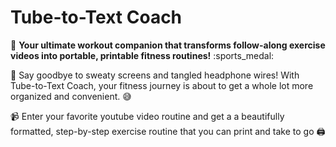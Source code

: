 # Tube-to-Text Coach

:muscle: **Your ultimate workout companion that transforms follow-along exercise videos into portable, 
printable fitness routines!** :sports_medal:

:wave: Say goodbye to sweaty screens  and tangled headphone wires! 
With Tube-to-Text Coach, your fitness journey is about to get a 
whole lot more organized and convenient. :sweat_smile:

:video_camera:
Enter your favorite youtube video routine and get a a beautifully formatted, 
step-by-step exercise routine that you can print and take to go  :printer:
